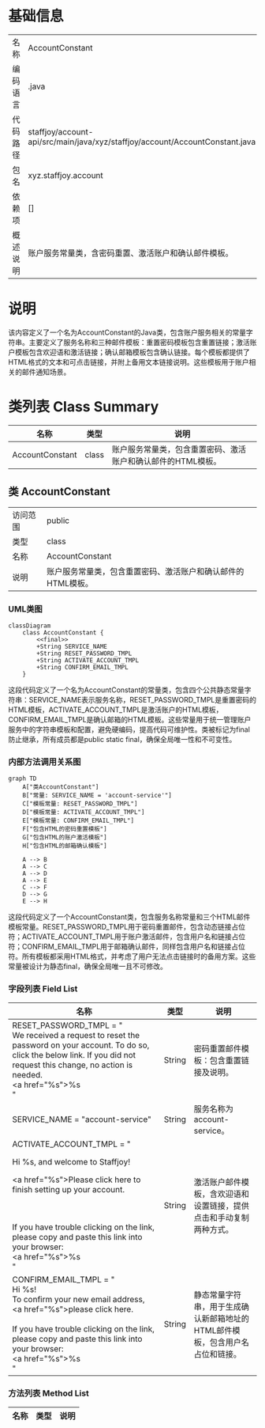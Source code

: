 # 基础信息

|      |      |
|------|------|
| 名称 | AccountConstant |
| 编码语言 | .java |
| 代码路径 | staffjoy/account-api/src/main/java/xyz/staffjoy/account/AccountConstant.java |
| 包名 | xyz.staffjoy.account |
| 依赖项 | [] |
| 概述说明 | 账户服务常量类，含密码重置、激活账户和确认邮件模板。 |

# 说明

该内容定义了一个名为AccountConstant的Java类，包含账户服务相关的常量字符串。主要定义了服务名称和三种邮件模板：重置密码模板包含重置链接；激活账户模板包含欢迎语和激活链接；确认邮箱模板包含确认链接。每个模板都提供了HTML格式的文本和可点击链接，并附上备用文本链接说明。这些模板用于账户相关的邮件通知场景。

# 类列表 Class Summary

| 名称   | 类型  | 说明 |
|-------|------|-------------|
| AccountConstant | class | 账户服务常量类，包含重置密码、激活账户和确认邮件的HTML模板。 |



## 类 AccountConstant

|      |      |
|------|------|
| 访问范围 | public |
| 类型 | class |
| 名称 | AccountConstant |
| 说明 | 账户服务常量类，包含重置密码、激活账户和确认邮件的HTML模板。 |


### UML类图

```mermaid
classDiagram
    class AccountConstant {
        <<final>> 
        +String SERVICE_NAME
        +String RESET_PASSWORD_TMPL
        +String ACTIVATE_ACCOUNT_TMPL
        +String CONFIRM_EMAIL_TMPL
    }
```

这段代码定义了一个名为AccountConstant的常量类，包含四个公共静态常量字符串：SERVICE_NAME表示服务名称，RESET_PASSWORD_TMPL是重置密码的HTML模板，ACTIVATE_ACCOUNT_TMPL是激活账户的HTML模板，CONFIRM_EMAIL_TMPL是确认邮箱的HTML模板。这些常量用于统一管理账户服务中的字符串模板和配置，避免硬编码，提高代码可维护性。类被标记为final防止继承，所有成员都是public static final，确保全局唯一性和不可变性。


### 内部方法调用关系图

```mermaid
graph TD
    A["类AccountConstant"]
    B["常量: SERVICE_NAME = 'account-service'"]
    C["模板常量: RESET_PASSWORD_TMPL"]
    D["模板常量: ACTIVATE_ACCOUNT_TMPL"]
    E["模板常量: CONFIRM_EMAIL_TMPL"]
    F["包含HTML的密码重置模板"]
    G["包含HTML的账户激活模板"]
    H["包含HTML的邮箱确认模板"]

    A --> B
    A --> C
    A --> D
    A --> E
    C --> F
    D --> G
    E --> H
```

这段代码定义了一个AccountConstant类，包含服务名称常量和三个HTML邮件模板常量。RESET_PASSWORD_TMPL用于密码重置邮件，包含动态链接占位符；ACTIVATE_ACCOUNT_TMPL用于账户激活邮件，包含用户名和链接占位符；CONFIRM_EMAIL_TMPL用于邮箱确认邮件，同样包含用户名和链接占位符。所有模板都采用HTML格式，并考虑了用户无法点击链接时的备用方案。这些常量被设计为静态final，确保全局唯一且不可修改。

### 字段列表 Field List

| 名称  | 类型  | 说明 |
|-------|-------|------|
| RESET_PASSWORD_TMPL = "<div>We received a request to reset the password on your account. To do so, click the below link. If you did not request this change, no action is needed. <br/> <a href=\"%s\">%s</a></div>" | String | 密码重置邮件模板：包含重置链接及说明。 |
| SERVICE_NAME = "account-service" | String | 服务名称为account-service。 |
| ACTIVATE_ACCOUNT_TMPL = "<div><p>Hi %s, and welcome to Staffjoy!</p><a href=\"%s\">Please click here to finish setting up your account.</a></p></div><br/><br/><div>If you have trouble clicking on the link, please copy and paste this link into your browser: <br/><a href=\"%s\">%s</a></div>" | String | 激活账户邮件模板，含欢迎语和设置链接，提供点击和手动复制两种方式。 |
| CONFIRM_EMAIL_TMPL = "<div>Hi %s!</div>To confirm your new email address, <a href=\"%s\">please click here</a>.</div><br/><br/><div>If you have trouble clicking on the link, please copy and paste this link into your browser: <br/><a href=\"%s\">%s</a></div>" | String | 静态常量字符串，用于生成确认新邮箱地址的HTML邮件模板，包含用户名占位和链接。 |

### 方法列表 Method List

| 名称  | 类型  | 说明 |
|-------|-------|------|





